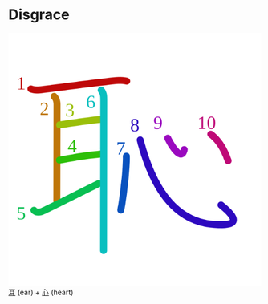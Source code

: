 # Disgrace
![6065](../Kanji/kanji-colorize/6065.svg)
[耳](../Kanji/kanji-dict/耳.md) (ear) + [心](../Kanji/kanji-dict/心.md) (heart) 